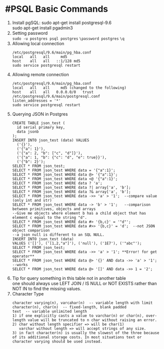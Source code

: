 #PSQL Basic Commands
==========================
1. Install pgSQL: sudo apt-get install postgresql-9.6 <br>
		sudo apt-get install pgadmin3
2. Setting password<br>
	`sudo -u postgres psql postgres`
	`\password postgres`
	`\q`
3. Allowing local connection
	```
	/etc/postgresql/9.6/main/pg_hba.conf
	local   all   all     md5
	host    all   all   ::1/128 md5
	sudo service postgresql restart
	```
4. Allowing remote connection
	```
	/etc/postgresql/9.6/main/pg_hba.conf
	local   all   all     md5 (changed to the following)
	host    all   all   0.0.0.0/0   trust
	/etc/postgresql/9.6/main/postgresql.conf
	listen_addresses = '*'
	sudo service postgresql restart
	```
5. Querying JSON in Postgres
	```
	CREATE TABLE json_test (
	  id serial primary key,
	  data jsonb
	);
	INSERT INTO json_test (data) VALUES 
	  ('{}'),
	  ('{"a": 1}'),
	  ('{"a": 2, "b": ["c", "d"]}'),
	  ('{"a": 1, "b": {"c": "d", "e": true}}'),
	  ('{"b": 2}');
	SELECT * FROM json_test;
	SELECT * FROM json_test WHERE data = '{"a":1}';
	SELECT * FROM json_test WHERE data @> '{"a":1}';
	SELECT * FROM json_test WHERE data <@ '{"a":1}';
	SELECT * FROM json_test WHERE data ? 'a';
	SELECT * FROM json_test WHERE data ?| array['a', 'b'];
	SELECT * FROM json_test WHERE data ?& array['a', 'b'];
	SELECT * FROM json_test WHERE data ->> 'a' > '1';  --compare value (only int and str)
	SELECT * FROM json_test WHERE data -> 'b' > '1';   --comparison between primitives, objects and arrays
	--Give me objects where element b has a child object that has element c equal to the string "d".
	SELECT * FROM json_test WHERE data #> '{b,c}' = '"d"';
	SELECT * FROM json_test WHERE data #>> '{b,c}' = 'd';  --not JSON object comparison
	--a json null is different to an SQL NULL.
	INSERT INTO json_test (data) 
	VALUES ('[]'), ('[1,2,"a"]'), ('null'), ('1E7'), ('"abc"');
	SELECT * FROM json_test;
	SELECT * FROM json_test WHERE data ->> 'a' > '1'; **Error! for get operator**
	SELECT * FROM json_test WHERE data @> '{}' AND data ->> 'a' > '1';  --works
	SELECT * FROM json_test WHERE data @> '[]' AND data ->> 1 = '2';
	```
4. Tip for query something in this table not in another table<br/>
	one should always use LEFT JOIN / IS NULL or NOT EXISTS rather than NOT IN to find the missing values.
5. Character Type
	```
	character varying(n), varcahar(n)  -- variable length with limit
	character(n), char(n)  -- fixed-length, blank padded
	text  -- variable unlimited length
	1) if one explicitly casts a value to varchar(n) or char(n), over-length value will be truncated to n char without raising an error.
	2) char without length specifier => will be char(1)
	   varchar without length => will accept strings of any size.
	3) in fact character(n) is usually the slowest of the three because of its additional storage costs. In most situations text or character varying should be used instead.
	```

